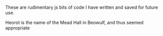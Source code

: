 These are rudimentary js bits of code I have written and saved for future use. 

Heorot is the name of the Mead Hall in Beowulf, and thus seemed appropriate
